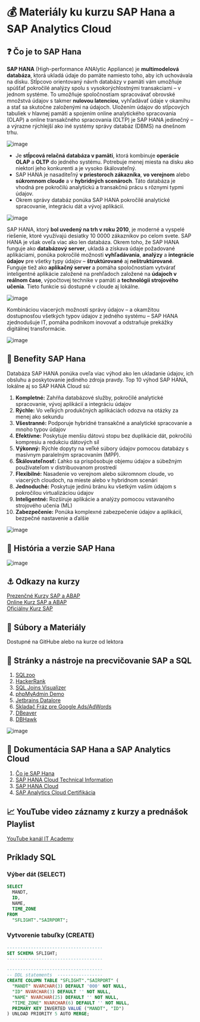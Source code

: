 # 💰 Materiály ku kurzu SAP Hana a SAP Analytics Cloud

## ❓ Čo je to SAP Hana
**SAP HANA** (High-performance ANAlytic Appliance) je **multimodelová databáza**, ktorá ukladá údaje do pamäte namiesto toho, aby ich uchovávala na disku. Stĺpcovo orientovaný návrh databázy v pamäti vám umožňuje spúšťať pokročilé analýzy spolu s vysokorýchlostnými transakciami – v jednom systéme. To umožňuje spoločnostiam spracovávať obrovské množstvá údajov s takmer **nulovou latenciou**, vyhľadávať údaje v okamihu a stať sa skutočne založenými na údajoch. Uložením údajov do stĺpcových tabuliek v hlavnej pamäti a spojením online analytického spracovania (OLAP) a online transakčného spracovania (OLTP) je SAP HANA jedinečný – a výrazne rýchlejší ako iné systémy správy databáz (DBMS) na dnešnom trhu.

![image](https://user-images.githubusercontent.com/24510943/233749255-5f022d82-b316-453b-b813-1e928f76f069.png)

* Je **stĺpcová relačná databáza v pamäti**, ktorá kombinuje **operácie OLAP** a **OLTP** do jedného systému. Potrebuje menej miesta na disku ako niektorí jeho konkurenti a je vysoko škálovateľný. 
* SAP HANA je nasaditeľný **v priestoroch zákazníka**, **vo verejnom** alebo **súkromnom cloude** a v **hybridných scenároch**. Táto databáza je vhodná pre pokročilú analytickú a transakčnú prácu s rôznymi typmi údajov. 
* Okrem správy databáz ponúka SAP HANA pokročilé analytické spracovanie, integráciu dát a vývoj aplikácií.

![image](https://user-images.githubusercontent.com/24510943/233749248-6d3dfed8-5a93-458c-99ea-6cdb9e0497d7.png)

SAP HANA, ktorý **bol uvedený na trh v roku 2010**, je moderné a vyspelé riešenie, ktoré využívajú desiatky 10 0000 zákazníkov po celom svete. SAP HANA je však oveľa viac ako len databáza. Okrem toho, že SAP HANA funguje ako **databázový server**, ukladá a získava údaje požadované aplikáciami, ponúka pokročilé možnosti **vyhľadávania**, **analýzy** a **integrácie údajov** pre všetky typy údajov – **štruktúrované** aj **neštruktúrované**. Funguje tiež ako **aplikačný server** a pomáha spoločnostiam vytvárať inteligentné aplikácie založené na prehľadoch založené na **údajoch v reálnom čase**, výpočtovej technike v pamäti a **technológii strojového učenia**. Tieto funkcie sú dostupné v cloude aj lokálne.

![image](https://user-images.githubusercontent.com/24510943/233749265-6e0a4809-9082-4ced-a8f3-7d4d74e3f68d.png)

Kombináciou viacerých možností správy údajov – a okamžitou dostupnosťou všetkých typov údajov z jedného systému – SAP HANA zjednodušuje IT, pomáha podnikom inovovať a odstraňuje prekážky digitálnej transformácie.

![image](https://user-images.githubusercontent.com/24510943/233749226-0f001add-62cc-45fc-8eb3-572ef76f24e6.png)

## 🎁 Benefity SAP Hana
Databáza SAP HANA ponúka oveľa viac výhod ako len ukladanie údajov, ich obsluhu a poskytovanie jediného zdroja pravdy. Top 10 výhod SAP HANA, lokálne aj so SAP HANA Cloud sú:
1. **Kompletné:** Zahŕňa databázové služby, pokročilé analytické spracovanie, vývoj aplikácií a integráciu údajov
1. **Rýchle:** Vo veľkých produkčných aplikáciách odozva na otázky za menej ako sekundu
1. **Všestranné:** Podporuje hybridné transakčné a analytické spracovanie a mnoho typov údajov
1. **Efektívne:** Poskytuje menšiu dátovú stopu bez duplikácie dát, pokročilú kompresiu a redukciu dátových síl
1. **Výkonný:** Rýchle dopyty na veľké súbory údajov pomocou databázy s masívnym paralelným spracovaním (MPP).
1. **Škálovateľnosť:** Ľahko sa prispôsobuje objemu údajov a súbežným používateľom v distribuovanom prostredí
1. **Flexibilné:** Nasadenie vo verejnom alebo súkromnom cloude, vo viacerých cloudoch, na mieste alebo v hybridnom scenári
1. **Jednoduché:** Poskytuje jedinú bránu ku všetkým vašim údajom s pokročilou virtualizáciou údajov
1. **Inteligentné:** Rozširuje aplikácie a analýzy pomocou vstavaného strojového učenia (ML)
1. **Zabezpečenie:** Ponúka komplexné zabezpečenie údajov a aplikácií, bezpečné nastavenie a ďalšie

![image](https://user-images.githubusercontent.com/24510943/233749281-29618422-1230-4b62-857d-ff79d34f7662.png)

## 📜 História a verzie SAP Hana
![image](https://user-images.githubusercontent.com/24510943/233749332-21cd79c4-82b2-40e4-81fb-ba06e8a9584c.png)

## ⚓ Odkazy na kurzy
[Prezenčné Kurzy SAP a ABAP](https://www.it-academy.sk/kategoria/sap/)  
[Online Kurz SAP a ABAP](https://www.vita.sk/online-kurzy-sap-a-abap/)  
[Oficiálny Kurz SAP](https://training.sap.com/course/sacp21-sap-analytics-cloud-planning-formerly-sacp20-remoteclassroom-034-sk-en/?)  

## 📁 Súbory a Materiály
Dostupné na GitHube alebo na kurze od lektora

## 🧰 Stránky a nástroje na precvičovanie SAP a SQL
1. [SQLzoo](https://sqlzoo.net/wiki/SQL_Tutorial)  
2. [HackerRank](https://www.hackerrank.com/domains/sql)  
3. [SQL Joins Visualizer](https://sql-joins.leopard.in.ua/)  
4. [phpMyAdmin Demo](https://demo.phpmyadmin.net/)  
5. [Jetbrains Datalore](https://datalore.jetbrains.com)  
6. [Skladač Fráz pre Google Ads/AdWords](http://kw.tre.sk/sk/step2)  
7. [DBeaver](https://dbeaver.io/)
8. [DBHawk](https://www.datasparc.com/)

![image](https://user-images.githubusercontent.com/24510943/233749462-7341a504-f02f-4d62-9998-da4f62f79fcb.png)

## 📔 Dokumentácia SAP Hana a SAP Analytics Cloud
1. [Čo je SAP Hana](https://www.sap.com/products/technology-platform/hana/what-is-sap-hana.html#database-design)
2. [SAP HANA Cloud Technical Information](https://www.sap.com/products/technology-platform/hana/technical.html)
3. [SAP HANA Cloud](https://www.sap.com/products/technology-platform/hana.html)
4. [SAP Analytics Cloud Certifikácia](https://training.sap.com/certification/c_sacp_2302-sap-certified-application-associate---sap-analytics-cloud-planning-g/)

## 📈 YouTube video záznamy z kurzy a prednášok Playlist
[YouTube kanál IT Academy](https://www.youtube.com/@IT-Academy)

## Príklady SQL
### Výber dát (SELECT)
```sql
SELECT
  MANDT,
  ID,
  NAME,
  TIME_ZONE
FROM
  "SFLIGHT"."SAIRPORT";
```

### Vytvorenie tabuľky (CREATE)
```sql
------------------------------------
SET SCHEMA SFLIGHT;
------------------------------------

------------------------------------
-- DDL statements  -----------------
CREATE COLUMN TABLE "SFLIGHT"."SAIRPORT" (
  "MANDT" NVARCHAR(3) DEFAULT '000' NOT NULL,
  "ID" NVARCHAR(3) DEFAULT '' NOT NULL,
  "NAME" NVARCHAR(25) DEFAULT '' NOT NULL,
  "TIME_ZONE" NVARCHAR(6) DEFAULT '' NOT NULL,
  PRIMARY KEY INVERTED VALUE ("MANDT", "ID")
) UNLOAD PRIORITY 5 AUTO MERGE;
```
